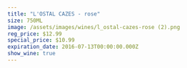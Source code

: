 ```yaml
---
title: "L'OSTAL CAZES - rose"
size: 750ML
image: /assets/images/wines/l_ostal-cazes-rose (2).png
reg_price: $12.99
special_price: $10.99
expiration_date: 2016-07-13T00:00:00.000Z
show_wine: true
---
```



